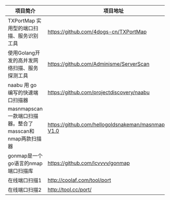 | 项目简介 | 项目地址 | 项目名称 |
| -------- | -------- | -------- |
| TXPortMap 实用型的端口扫描、服务识别工具 | https://github.com/4dogs-cn/TXPortMap | TXPortMap |
| 使用Golang开发的高并发网络扫描、服务探测工具 | https://github.com/Adminisme/ServerScan | serverScan |
| naabu 用 go 编写的快速端口扫描器 | https://github.com/projectdiscovery/naabu | naabu |
| masnmapscan 一款端口扫描器。整合了masscan和nmap两款扫描器 | https://github.com/hellogoldsnakeman/masnmapscan-V1.0 | 整合扫描器 |
| gonmap是一个go语言的nmap端口扫描库 | https://github.com/lcvvvv/gonmap | gonmap |
| 在线端口扫描1 | http://coolaf.com/tool/port | 在线工具 |
| 在线端口扫描2 | http://tool.cc/port/ | 在线工具2 |